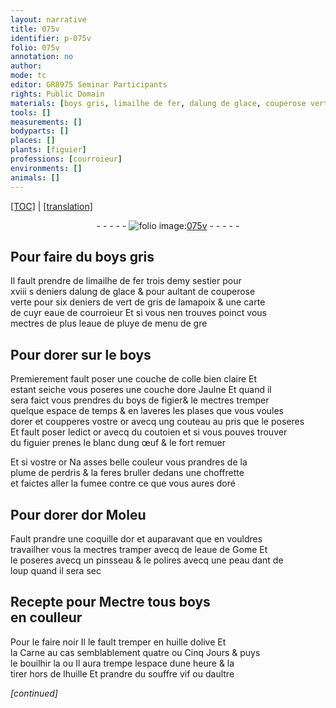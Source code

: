 ```yaml
---
layout: narrative
title: 075v
identifier: p-075v
folio: 075v
annotation: no
author:
mode: tc
editor: GR8975 Seminar Participants
rights: Public Domain
materials: [boys gris, limailhe de fer, dalung de glace, couperose verte, vert de gris, poix, eaue de courroieur, eaue de pluye, boys, colle, ore Jaulne, boys de figier, blanc dung œuf, plume de perdris, or Moleu, or, eaue de Gome, dant de loup, huille dolive, Carne, huille, souffre vif]
tools: []
measurements: []
bodyparts: []
places: []
plants: [figuier]
professions: [courroieur]
environments: []
animals: []
---
```


<p><a href="{{ site.baseurl }}/diplomatic/">[TOC]</a> | <a href="{{ site.baseurl }}/texts/p-075v_tl/" target="_blank">[translation]</a></p><div class="folio" align="center">- - - - - <a href="http://gallica.bnf.fr/ark:/12148/btv1b10500001g/f156.item" target="_blank"><img src="https://cu-mkp.github.io/2017-workshop-edition/assets/photo-icon.png" alt="folio image: " style="display:inline-block; margin-bottom:-3px;"/>075v</a> - - - - - </div>  
  

## Pour faire du <span class="m">boys gris</span>

 
Il fault prendre de <span class="m">limailhe de fer</span> trois demy sestier pour<br/> xviii <span class="del">s</span> deniers <span class="m">dalung de glace</span> & pour aultant de <span class="m">couperose<br/> verte</span> pour six deniers de <span class="m">vert de gris</span> de l<span class="del">am</span>a<span class="m">poix</span> & une carte<br/> de <span class="del">cuyr</span> <span class="m"><span class="add">eaue</span> de <span class="pro">courroieur</span></span> Et si vous nen trouves poinct vous<br/> mectres de <span class="del">plus</span> <span class="add">l<span class="m">eaue de pluye</span></span>  de menu de gre
 
 
  

## Pour dorer sur le <span class="m">boys</span>

 
Premierement fault poser une couche de <span class="m">colle</span> bien claire Et<br/> estant seiche vous poseres une couche d<span class="m">ore Jaulne</span> Et quand il<br/> sera faict vous prendres du <span class="m">boys de figier</span>& le mectres tremper<br/> quelque espace de temps & en laveres les plases que vous voules<br/> dorer et coupperes vostre or avecq ung couteau au pris que le poseres<br/> Et fault poser ledict or avecq du couto<span class="del">ie</span><span class="add">n</span> et si vous pouves trouver<br/> du <span class="pa">figuier</span> prenes le <span class="m">blanc dung œuf</span> & le fort remuer
 
Et si vostre or Na asses belle couleur vous prandres de la<br/> <span class="m">plume de perdris</span> & la feres bruller dedans une choffrette<br/> et faictes aller la fumee contre ce que vous aures doré
 
 
  

## Pour dorer d<span class="m">or Moleu</span>

 
Fault prandre une coquille d<span class="m">or</span> et auparavant que en vouldres<br/> travailher vous la mectres tramper avecq de l<span class="m">eaue de Gome</span> Et<br/> le poseres avecq un pinsseau & le polires avecq une <span class="del">peau</span> <span class="m"><span class="add">dant</span> de<br/> loup</span> quand il sera sec
 
 
  

## Recepte pour Mectre tous <span class="m">boys</span><br/> en coulleur

 
 Pour le faire noir Il le fault tremper en <span class="m">huille dolive</span> Et<br/> la <span class="m">Carne</span> au cas semblablement quatre ou Cinq Jours & puys<br/> le bouilhir la ou Il aura trempe lespace dune heure & la<br/> tirer hors de l<span class="m">huille</span> Et prandre du <span class="m">souffre vif</span> ou daultre
 
*[continued]*
 
